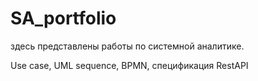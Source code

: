 # SA_portfolio
здесь представлены работы по системной аналитике.


Use case, UML sequence, BPMN, спецификация RestAPI
